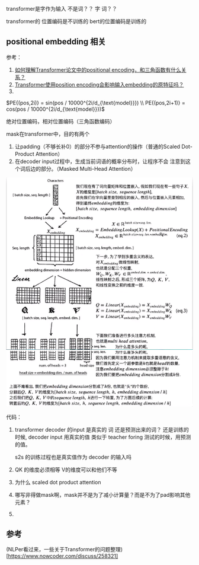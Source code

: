 transformer是字作为输入 不是词？？
字 词？？

transformer的 位置编码是不训练的 bert的位置编码是训练的


## positional embedding 相关

参考：
1. [如何理解Transformer论文中的positional encoding，和三角函数有什么关系？](https://www.zhihu.com/question/347678607)
2. [Transformer使用position encoding会影响输入embedding的原特征吗？](https://www.zhihu.com/question/350116316)
3. 

$PE{(pos,2i)} = sin(pos / 10000^{2i/d_{\text{model}}}) \\ PE{(pos,2i+1)} = cos(pos / 10000^{2i/d_{\text{model}}})$

绝对位置编码，相对位置编码（三角函数编码）



mask在transformer中，目的有两个
1. 让padding（不够长补0）的部分不参与attention的操作（普通的Scaled Dot-Product Attention）
2. 在decoder input过程中，生成当前词语的概率分布时，让程序不会
   注意到这个词后边的部分。（Masked Multi-Head Attention）






![图一](images/transformer.png)
![图二](images/transformer2.png)

代码：
1. transformer decoder 的input 是真实的 词 还是预测出来的词？
    还是训练的时候, decoder input 用真实的值 类似于 teacher foring
    测试的时候，用预测的值。

    s2s 的训练过程也是真实值作为 decoder 的输入吗

2. QK 的维度必须相等 V的维度可以和他们不等

3. 为什么 scaled dot product attention

4. 哪写非得做mask啊，mask并不是为了减小计算量？而是不为了pad影响其他元素？

5. 


## 参考

(NLPer看过来，一些关于Transformer的问题整理)[https://www.nowcoder.com/discuss/258321]

